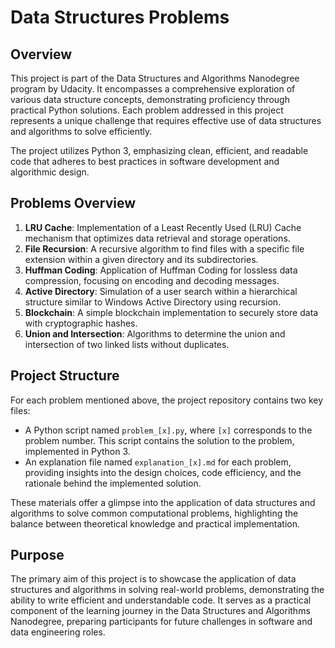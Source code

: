 # Data Structures Problems

## Overview

This project is part of the Data Structures and Algorithms Nanodegree program by Udacity. It encompasses a comprehensive exploration of various data structure concepts, demonstrating proficiency through practical Python solutions. Each problem addressed in this project represents a unique challenge that requires effective use of data structures and algorithms to solve efficiently.

The project utilizes Python 3, emphasizing clean, efficient, and readable code that adheres to best practices in software development and algorithmic design.

## Problems Overview

1. **LRU Cache**: Implementation of a Least Recently Used (LRU) Cache mechanism that optimizes data retrieval and storage operations.
2. **File Recursion**: A recursive algorithm to find files with a specific file extension within a given directory and its subdirectories.
3. **Huffman Coding**: Application of Huffman Coding for lossless data compression, focusing on encoding and decoding messages.
4. **Active Directory**: Simulation of a user search within a hierarchical structure similar to Windows Active Directory using recursion.
5. **Blockchain**: A simple blockchain implementation to securely store data with cryptographic hashes.
6. **Union and Intersection**: Algorithms to determine the union and intersection of two linked lists without duplicates.

## Project Structure

For each problem mentioned above, the project repository contains two key files:
- A Python script named `problem_[x].py`, where `[x]` corresponds to the problem number. This script contains the solution to the problem, implemented in Python 3.
- An explanation file named `explanation_[x].md` for each problem, providing insights into the design choices, code efficiency, and the rationale behind the implemented solution.

These materials offer a glimpse into the application of data structures and algorithms to solve common computational problems, highlighting the balance between theoretical knowledge and practical implementation.

## Purpose

The primary aim of this project is to showcase the application of data structures and algorithms in solving real-world problems, demonstrating the ability to write efficient and understandable code. It serves as a practical component of the learning journey in the Data Structures and Algorithms Nanodegree, preparing participants for future challenges in software and data engineering roles.